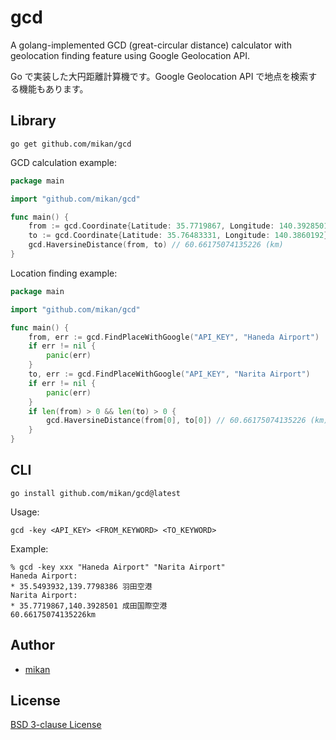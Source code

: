 gcd
===

A golang-implemented GCD (great-circular distance) calculator with geolocation finding feature using Google Geolocation API.

Go で実装した大円距離計算機です。Google Geolocation API で地点を検索する機能もあります。

## Library

```
go get github.com/mikan/gcd
```

GCD calculation example:

```go
package main

import "github.com/mikan/gcd"

func main() {
	from := gcd.Coordinate{Latitude: 35.7719867, Longitude: 140.3928501}
	to := gcd.Coordinate{Latitude: 35.76483331, Longitude: 140.3860192}
	gcd.HaversineDistance(from, to) // 60.66175074135226 (km)
}
```

Location finding example:

```go
package main

import "github.com/mikan/gcd"

func main() {
	from, err := gcd.FindPlaceWithGoogle("API_KEY", "Haneda Airport")
	if err != nil {
		panic(err)
	}
	to, err := gcd.FindPlaceWithGoogle("API_KEY", "Narita Airport")
	if err != nil {
		panic(err)
	}
	if len(from) > 0 && len(to) > 0 {
		gcd.HaversineDistance(from[0], to[0]) // 60.66175074135226 (km)
	}
}
```

## CLI

```
go install github.com/mikan/gcd@latest
```

Usage:

```
gcd -key <API_KEY> <FROM_KEYWORD> <TO_KEYWORD>
```

Example:

```
% gcd -key xxx "Haneda Airport" "Narita Airport"
Haneda Airport:
* 35.5493932,139.7798386 羽田空港
Narita Airport:
* 35.7719867,140.3928501 成田国際空港
60.66175074135226km
```

## Author

- [mikan](https://github.com/mikan)

## License

[BSD 3-clause License](LICENSE)
